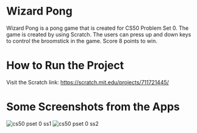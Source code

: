 # Wizard Pong 
Wizard Pong is a pong game that is created for CS50 Problem Set 0. The game is created by using Scratch. The users can press up and down keys to control the broomstick in the game. Score 8 points to win. 

# How to Run the Project
Visit the Scratch link: https://scratch.mit.edu/projects/711721445/

# Some Screenshots from the Apps 
![cs50 pset 0 ss1 ](https://user-images.githubusercontent.com/95561298/178139018-6e0da0f1-185c-4887-8dde-b528f854dd0e.png)
![cs50 pset 0 ss2](https://user-images.githubusercontent.com/95561298/178139025-4b98da6e-e2bc-4b92-9660-f7cc49a3e08e.png)
